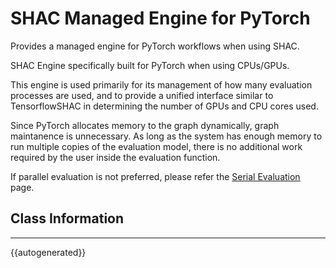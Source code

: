 # SHAC Managed Engine for PyTorch

Provides a managed engine for PyTorch workflows when using SHAC.

SHAC Engine specifically built for PyTorch when using CPUs/GPUs.

This engine is used primarily for its management of how many evaluation processes
are used, and to provide a unified interface similar to TensorflowSHAC in determining
the number of GPUs and CPU cores used.

Since PyTorch allocates memory to the graph dynamically, graph maintanence is
unnecessary. As long as the system has enough memory to run multiple copies of
the evaluation model, there is no additional work required by the user inside the
evaluation function.

If parallel evaluation is not preferred, please refer the [Serial Evaluation](../serial-execution.md) page.

## Class Information
----

{{autogenerated}}